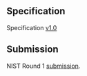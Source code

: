 
## Specification

Specification [v1.0](https://1drv.ms/b/s!AjnXmKpKWPyRaso0CdQA-cB7vfg?e=mjWoyG)

## Submission

NIST Round 1 [submission](https://1drv.ms/u/s!AjnXmKpKWPyRa3p9Pb40o8iDXaA?e=fQzpE6). 
